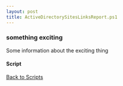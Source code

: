 ```yaml
---
layout: post
title: ActiveDirectorySitesLinksReport.ps1
---
```


### something exciting

Some information about the exciting thing

#### Script

<script src="https://gist-it.appspot.com/github.com/BanterBoy/scripts-blog/blob/master/PowerShell/scripts/activeDirectory/ActiveDirectorySitesLinksReport.ps1" crossorigin="anonymous"></script>

<a href="/menu/_pages/scripts.html">Back to Scripts</a>
